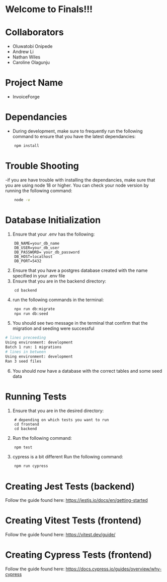 # Welcome to Finals!!!

# Collaborators
  - Oluwatobi Onipede
  - Andrew Li
  - Nathan Wiles
  - Caroline Olagunju

# Project Name
  - InvoiceForge

# Dependancies
- During development, make sure to frequently run the following command to ensure that you have the latest dependancies:
```sh
    npm install
```
# Trouble Shooting
-if you are have trouble with installing the dependancies, make sure that you are using node 18 or higher.  You can check your node version by running the following command:
```sh
    node -v
```

# Database Initialization
1.  Ensure that your .env has the following:
```
    DB_NAME=your_db_name
    DB_USER=your_db_user
    DB_PASSWORD= your_db_password
    DB_HOST=localhost
    DB_PORT=5432
```
2.  Ensure that you have a postgres database created with the name specified in your .env file
3. Ensure that you are in the backend directory:
```
    cd backend
```
4. run the following commands in the terminal:
```sh
    npx run db:migrate
    npx run db:seed
```
5. You should see two message in the terminal that confirm that the migration and seeding were successful
```sh
# lines preceeding
Using environment: development
Batch 1 run: 1 migrations
# lines in between
Using environment: development
Ran 3 seed files
```
6.  You should now have a database with the correct tables and some seed data

# Running Tests
1.  Ensure that you are in the desired directory:
```
    # depending on which tests you want to run
    cd frontend
    cd backend
```
2.  Run the following command:
```sh
    npm test
```
3. cypress is a bit different Run the following command:
```sh
    npm run cypress
```

# Creating Jest Tests (backend)
Follow the guide found here: https://jestjs.io/docs/en/getting-started

# Creating Vitest Tests (frontend)

Follow the guide found here: https://vitest.dev/guide/

# Creating Cypress Tests (frontend)

Follow the guide found here: https://docs.cypress.io/guides/overview/why-cypress
